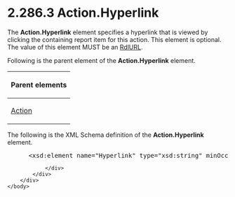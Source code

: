 <html dir="LTR" xmlns:mshelp="http://msdn.microsoft.com/mshelp" xmlns:ddue="http://ddue.schemas.microsoft.com/authoring/2003/5" xmlns:xlink="http://www.w3.org/1999/xlink" xmlns:tool="http://www.microsoft.com/tooltip">
    <head>
        <meta http-equiv="Content-Type" content="text/html; CHARSET=utf-8"></meta>
        <meta name="save" content="history"></meta>
        <title>2.286.3 Action.Hyperlink</title>
        <xml>
            <mshelp:toctitle title="2.286.3 Action.Hyperlink"></mshelp:toctitle>
            <mshelp:rltitle title="[MS-RDL]: Action.Hyperlink"></mshelp:rltitle>
            <mshelp:keyword index="A" term="8af5f445-e3a0-4d4e-ba6b-fafb70b4c9d6"></mshelp:keyword>
            <mshelp:attr name="DCSext.ContentType" value="open specification"></mshelp:attr>
            <mshelp:attr name="AssetID" value="8af5f445-e3a0-4d4e-ba6b-fafb70b4c9d6"></mshelp:attr>
            <mshelp:attr name="TopicType" value="kbRef"></mshelp:attr>
            <mshelp:attr name="DCSext.Title" value="[MS-RDL]: Action.Hyperlink" />
        </xml>
    </head>
    <body>
        <div id="header">
            <h1 class="heading">2.286.3 Action.Hyperlink</h1>
        </div>
        <div id="mainSection">
            <div id="mainBody">
                <div id="allHistory" class="saveHistory"></div>
                <div id="sectionSection0" class="section" name="collapseableSection">
                    

<p>The <b>Action.Hyperlink</b> element specifies a hyperlink
that is viewed by clicking the containing report item for this action. This
element is optional. The value of this element MUST be an <a href="6977536e-dae7-44f3-a737-a249567cf172.htm">RdlURL</a>.</p>

<p>Following is the parent element of the <b>Action.Hyperlink</b>
element.</p>

<table>
 <thead>
  <tr>
   <th>
   <p>Parent elements</p>
   </th>
  </tr>
 </thead>
 <tr>
  <td>
  <p><a href="0c9b8d37-de61-420e-a652-26d3db8bc586.htm">Action</a></p>
  </td>
 </tr>
</table>

<p>The following is the XML Schema definition of the <b>Action.Hyperlink</b>
element.</p>

<dl>
<dd>
<div><pre> &lt;xsd:element name=&quot;Hyperlink&quot; type=&quot;xsd:string&quot; minOccurs=&quot;0&quot;&gt;
</pre></div>
</dd></dl>


                </div>
            </div>
        </div>
    </body>
</html>